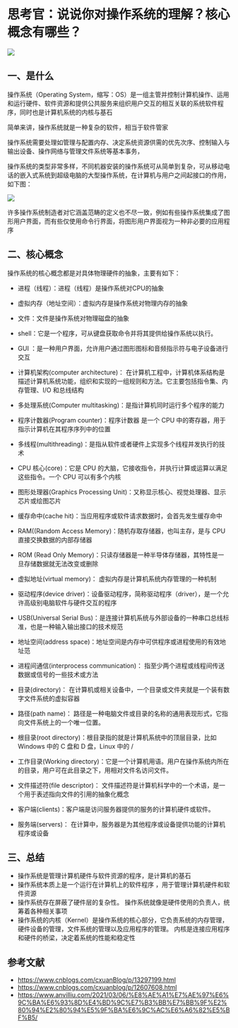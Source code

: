 # 思考官：说说你对操作系统的理解？核心概念有哪些？

![](https://static.vue-js.com/0f06bf30-008a-11ec-8e64-91fdec0f05a1.png)

## 一、是什么

操作系统（Operating System，缩写：OS）是一组主管并控制计算机操作、运用和运行硬件、软件资源和提供公共服务来组织用户交互的相互关联的系统软件程序，同时也是计算机系统的内核与基石

简单来讲，操作系统就是一种复杂的软件，相当于软件管家

操作系统需要处理如管理与配置内存、决定系统资源供需的优先次序、控制输入与输出设备、操作网络与管理文件系统等基本事务，

操作系统的类型非常多样，不同机器安装的操作系统可从简单到复杂，可从移动电话的嵌入式系统到超级电脑的大型操作系统，在计算机与用户之间起接口的作用，如下图：

 ![](https://static.vue-js.com/0ad1b850-009b-11ec-8e64-91fdec0f05a1.png)

许多操作系统制造者对它涵盖范畴的定义也不尽一致，例如有些操作系统集成了图形用户界面，而有些仅使用命令行界面，将图形用户界面视为一种非必要的应用程序




## 二、核心概念

操作系统的核心概念都是对具体物理硬件的抽象，主要有如下：

- 进程（线程）：进程（线程）是操作系统对CPU的抽象
- 虚拟内存（地址空间）：虚拟内存是操作系统对物理内存的抽象
- 文件：文件是操作系统对物理磁盘的抽象
- shell：它是一个程序，可从键盘获取命令并将其提供给操作系统以执行。
- GUI ：是一种用户界面，允许用户通过图形图标和音频指示符与电子设备进行交互
- 计算机架构(computer architecture)： 在计算机工程中，计算机体系结构是描述计算机系统功能，组织和实现的一组规则和方法。它主要包括指令集、内存管理、I/O 和总线结构
- 多处理系统(Computer multitasking)：是指计算机同时运行多个程序的能力
- 程序计数器(Program counter)：程序计数器 是一个 CPU 中的寄存器，用于指示计算机在其程序序列中的位置
- 多线程(multithreading)：是指从软件或者硬件上实现多个线程并发执行的技术

- CPU 核心(core)：它是 CPU 的大脑，它接收指令，并执行计算或运算以满足这些指令。一个 CPU 可以有多个内核
- 图形处理器(Graphics Processing Unit)：又称显示核心、视觉处理器、显示芯片或绘图芯片
- 缓存命中(cache hit)：当应用程序或软件请求数据时，会首先发生缓存命中

- RAM((Random Access Memory)：随机存取存储器，也叫主存，是与 CPU 直接交换数据的内部存储器

- ROM (Read Only Memory)：只读存储器是一种半导体存储器，其特性是一旦存储数据就无法改变或删除

- 虚拟地址(virtual memory)： 虚拟内存是计算机系统内存管理的一种机制

- 驱动程序(device driver)：设备驱动程序，简称驱动程序（driver），是一个允许高级别电脑软件与硬件交互的程序

- USB(Universal Serial Bus)：是连接计算机系统与外部设备的一种串口总线标准，也是一种输入输出接口的技术规范

- 地址空间(address space)：地址空间是内存中可供程序或进程使用的有效地址范

- 进程间通信(interprocess communication)： 指至少两个进程或线程间传送数据或信号的一些技术或方法

- 目录(directory)： 在计算机或相关设备中，一个目录或文件夹就是一个装有数字文件系统的虚拟容器

- 路径(path name)： 路径是一种电脑文件或目录的名称的通用表现形式，它指向文件系统上的一个唯一位置。
- 根目录(root directory)：根目录指的就是计算机系统中的顶层目录，比如 Windows 中的 C 盘和 D 盘，Linux 中的 /
- 工作目录(Working directory)：它是一个计算机用语。用户在操作系统内所在的目录，用户可在此目录之下，用相对文件名访问文件。
- 文件描述符(file descriptor)： 文件描述符是计算机科学中的一个术语，是一个用于表述指向文件的引用的抽象化概念
- 客户端(clients)：客户端是访问服务器提供的服务的计算机硬件或软件。
- 服务端(servers)： 在计算中，服务器是为其他程序或设备提供功能的计算机程序或设备



## 三、总结

- 操作系统是管理计算机硬件与软件资源的程序，是计算机的基石
- 操作系统本质上是一个运行在计算机上的软件程序 ，用于管理计算机硬件和软件资源
- 操作系统存在屏蔽了硬件层的复杂性。 操作系统就像是硬件使用的负责人，统筹着各种相关事项
- 操作系统的内核（Kernel）是操作系统的核心部分，它负责系统的内存管理，硬件设备的管理，文件系统的管理以及应用程序的管理。 内核是连接应用程序和硬件的桥梁，决定着系统的性能和稳定性



## 参考文献

- https://www.cnblogs.com/cxuanBlog/p/13297199.html
- https://www.cnblogs.com/cxuanblog/p/12607608.html
- https://www.anvilliu.com/2021/03/06/%E8%AE%A1%E7%AE%97%E6%9C%BA%E6%93%8D%E4%BD%9C%E7%B3%BB%E7%BB%9F%E2%80%94%E2%80%94%E5%9F%BA%E6%9C%AC%E6%A6%82%E5%BF%B5/
